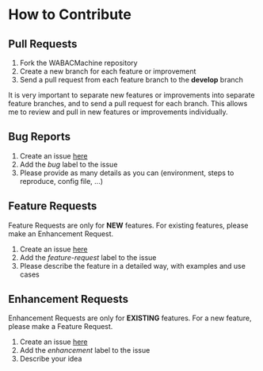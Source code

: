 # How to Contribute

## Pull Requests

  1. Fork the WABACMachine repository
  2. Create a new branch for each feature or improvement
  3. Send a pull request from each feature branch to the **develop** branch

It is very important to separate new features or improvements into separate feature branches, and to send a
pull request for each branch. This allows me to review and pull in new features or improvements individually.

## Bug Reports

  1. Create an issue [here](https://github.com/Frzk/WABACMachine/issues)
  2. Add the *bug* label to the issue
  3. Please provide as many details as you can (environment, steps to reproduce, config file, ...)

## Feature Requests

Feature Requests are only for **NEW** features. For existing features, please make an Enhancement Request.

  1. Create an issue [here](https://github.com/Frzk/WABACMachine/issues)
  2. Add the *feature-request* label to the issue
  3. Please describe the feature in a detailed way, with examples and use cases

## Enhancement Requests

Enhancement Requests are only for **EXISTING** features. For a new feature, please make a Feature Request.

  1. Create an issue [here](https://github.com/Frzk/WABACMachine/issues)
  2. Add the *enhancement* label to the issue
  3. Describe your idea